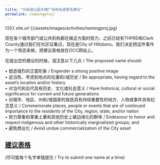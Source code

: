 ```yaml
---
title: "为街道公园大楼广场命名或更名建议"
permalink: /namingproj/
---
```


![]({{ site.url }}/assets/images/activities/namingproj.jpg)

现在各个城市部门或公共机构都在做这方面的努力，之前已经有THPRD和Clark County通过我们在社区征集过，现在是City of Hillsboro。我们决定把这件事作为一个常态来做，把建议表格放在OCC网站上。

在提出您的建议的时候，请注意以下几点 / The proposed name should:

•	塑造强烈的正面形象 / Engender a strong positive image  
•	适当性，考虑到地点的位置和/或历史 / Be appropriate, having regard to the asset’s location and/or history  
•	对当代和后代具有历史、文化或社会意义 / Have historical, cultural or social significance for current and future generations  
•	对城市、地区、州和/或国家的居民具有持续重要性的地方、人物或事件具有纪念意义 / Commemorate places, people or events that are of continued importance to the residents of the City, region, state, and/or nation  
•	努力尊重和尊重土著和其他历史上被边缘化的群体 / Endeavour to honor and respect indigenous and other historically marginalized groups; and  
•	避免商业化 / Avoid undue commercialization of the City asset  

## [建议表格](https://docs.google.com/forms/d/e/1FAIpQLScDq7oDdTlgHZ9HE8UrkUpwEoYi81sqyE3sH9bq1kVii_XttQ/viewform?usp=sf_link)

(尽可能每个名字单独提交 / Try to submit one name at a time)
